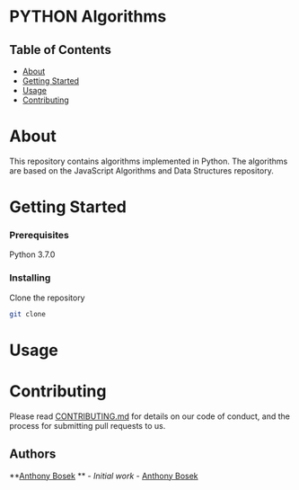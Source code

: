 # PYTHON Algorithms

## Table of Contents

- [About](#about)
- [Getting Started](#getting_started)
- [Usage](#usage)
- [Contributing](../CONTRIBUTING.md)

# About

This repository contains algorithms implemented in Python. The algorithms are based on the JavaScript Algorithms and Data Structures repository.

# Getting Started

### Prerequisites

Python 3.7.0

### Installing

Clone the repository

```bash
git clone
```

# Usage

##

# Contributing

Please read [CONTRIBUTING.md](../CONTRIBUTING.md) for details on our code of conduct, and the process for submitting pull requests to us.

## Authors

**[Anthony Bosek](anthony-bosek.vercal.app)
** - _Initial work_ - [Anthony Bosek](anthony.bosek@gmail.com)
